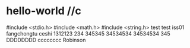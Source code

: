 # hello-world  //c
#include <stdio.h>
#include <math.h>
#include <string.h>
test
test
iss01
fangchongtu
ceshi
1312123
234
345345
34534534
34534534
345
DDDDDDDD
cccccccc
Robinson
